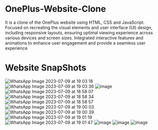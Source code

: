 # OnePlus-Website-Clone
It is a clone of the OnePlus website using HTML, CSS and JavaScript.
Focused on recreating the visual elements and user interface (UI) design, including responsive 
layouts, ensuring optimal viewing experience across various devices and screen sizes.
Integrated interactive features and animations to enhance user engagement and provide a seamless 
user experience

# Website SnapShots
![WhatsApp Image 2023-07-09 at 19 03 18](https://github.com/itspriyanshi/OnePlus-Website-Clone/assets/101289071/3336d6d0-dc1d-46df-bc29-44da33141959)
![WhatsApp Image 2023-07-09 at 19 03 36](https://github.com/itspriyanshi/OnePlus-Website-Clone/assets/101289071/3afa3578-2ae9-4904-bbc7-d3bf310af28d)
![image](https://github.com/itspriyanshi/OnePlus-Website-Clone/assets/101289071/989e69e9-cb01-4afd-88c9-86e285d2ba95)
![WhatsApp Image 2023-07-09 at 18 58 07](https://github.com/itspriyanshi/OnePlus-Website-Clone/assets/101289071/1f6c6f3e-ae1c-48d2-af5c-4cd2a9686766)
![WhatsApp Image 2023-07-09 at 18 58 34](https://github.com/itspriyanshi/OnePlus-Website-Clone/assets/101289071/ae08b960-3b9b-4790-956c-31ead757747a)
![WhatsApp Image 2023-07-09 at 18 58 57](https://github.com/itspriyanshi/OnePlus-Website-Clone/assets/101289071/563c29f5-43cb-4cbd-bb5c-bbd1425e6913)
![WhatsApp Image 2023-07-09 at 19 00 03](https://github.com/itspriyanshi/OnePlus-Website-Clone/assets/101289071/6073d2c1-a280-4772-a54c-c65e3c74a8d8)
![WhatsApp Image 2023-07-09 at 19 00 39](https://github.com/itspriyanshi/OnePlus-Website-Clone/assets/101289071/aabbd784-f5fc-4ca3-b2ef-a74d68b4b4b2)
![WhatsApp Image 2023-07-09 at 19 01 19](https://github.com/itspriyanshi/OnePlus-Website-Clone/assets/101289071/a057f5a1-bdbb-4a3e-b4f5-f6e217ddf736)
![WhatsApp Image 2023-07-09 at 19 01 47](https://github.com/itspriyanshi/OnePlus-Website-Clone/assets/101289071/0548f424-edfe-4d8b-9c7d-1b21dce5c8b4)
![image](https://github.com/itspriyanshi/OnePlus-Website-Clone/assets/101289071/127fd89b-52c7-4f5c-b170-15f6531b812c)
![image](https://github.com/itspriyanshi/OnePlus-Website-Clone/assets/101289071/d2d4a7fe-3801-481d-905b-6d6ed7a2c227)
![image](https://github.com/itspriyanshi/OnePlus-Website-Clone/assets/101289071/eaf8ca6e-d99d-493a-8b3e-7395fbb154a5)






